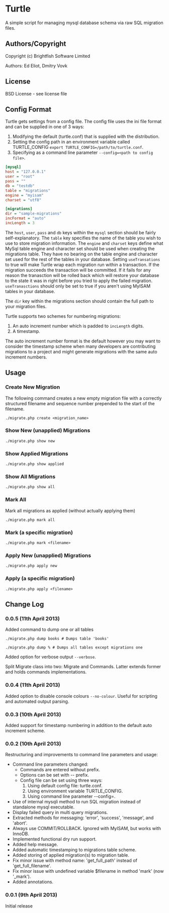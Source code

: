 # Turtle

A simple script for managing mysql database schema via raw SQL migration files.

## Authors/Copyright

Copyright (c) Brightfish Software Limited

Authors: Ed Eliot, Dmitry Vovk

## License

BSD License - see license file

## Config Format

Turtle gets settings from a config file. The config file uses the ini file format and can be supplied in one of 3 ways:

1. Modifying the default (turtle.conf) that is supplied with the distribution.
2. Setting the config path in an environment variable called TURTLE_CONFIG `export TURTLE_CONFIG=/path/to/turtle.conf`.
3. Specifying as a command line parameter `--config=<path to config file>`.

```ini
[mysql]
host = "127.0.0.1"
user = "root"
pass = ""
db = "testdb"
table = "migrations"
engine = "myisam"
charset = "utf8"

[migrations]
dir = "sample-migrations"
incFormat = "auto"
incLength = 3
```

The `host`, `user`, `pass` and `db` keys within the `mysql` section should be fairly self-explanatory. The `table` key specifies the name of the table you wish to use to store migration information. The `engine` and `charset` keys define what MySql table engine and character set should be used when creating the migrations table. They have no bearing on the table engine and character set used for the rest of the tables in your database. Setting `useTransations` to true will make Turtle wrap each migration run within a transaction. If the migration succeeds the transaction will be committed. If it fails for any reason the tranasction will be rolled back which will restore your database to the state it was in right before you tried to apply the failed migration. `useTranasctions` should only be set to true if you aren't using MyISAM tables in your database.

The `dir` key within the migrations section should contain the full path to your migration files.

Turtle supports two schemes for numbering migrations:

1. An auto increment number which is padded to `incLength` digits.
2. A timestamp.

The auto increment number format is the default however you may want to consider the timestamp scheme when many developers are contributing migrations to a project and might generate migrations with the same auto increment numbers.

## Usage

### Create New Migration

The following command creates a new empty migration file with a correctly structured filename and sequence number prepended to the start of the filename.

    ./migrate.php create <migration_name>

### Show New (unapplied) Migrations

    ./migrate.php show new

### Show Applied Migrations

    ./migrate.php show applied

### Show All Migrations

    ./migrate.php show all

### Mark All

Mark all migrations as applied (without actually applying them)

    ./migrate.php mark all

### Mark (a specific migration)

    ./migrate.php mark <filename>

### Apply New (unapplied) Migrations

    ./migrate.php apply new

### Apply (a specific migration)

    ./migrate.php apply <filename>

## Change Log

### 0.0.5 (11th April 2013)

Added command to dump one or all tables

    ./migrate.php dump books # Dumps table 'books'

    ./migrate.php dump % # Dumps all tables except migrations one

Added option for verbose output `--verbose`.

Split Migrate class into two: Migrate and Commands. Latter extends former and holds commands implementations.

### 0.0.4 (11th April 2013)

Added option to disable console colours `--no-colour`. Useful for scripting and automated output parsing.

### 0.0.3 (10th April 2013)

Added support for timestamp numbering in addition to the default auto increment scheme.

### 0.0.2 (10th April 2013)

Restructuring and improvements to command line parameters and usage:

* Command line parameters changed:
   - Commands are entered without prefix.
   - Options can be set with -- prefix.
   - Config file can be set using three ways:
      1. Using default config file: turtle.conf.
      2. Using environment variable TURTLE_CONFIG.
      3. Using command line parameter --config=<filename>.
* Use of internal mysqli method to run SQL migration instead of standalone mysql executable.
* Display failed query in multi query migrations.
* Extracted methods for messaging: 'error', 'success', 'message', and 'abort'.
* Always use COMMIT/ROLLBACK. Ignored with MyISAM, but works with InnoDB.
* Implemented functional dry run support.
* Added help message.
* Added automatic timestamping to migrations table scheme.
* Added storing of applied migration(s) to migration table.
* Fix minor issue with method name: 'get_full_path' instead of 'get_full_filename'.
* Fix minor issue with undefined variable $filename in method 'mark' (now '_mark').
* Added annotations.

### 0.0.1 (9th April 2013)

Initial release
